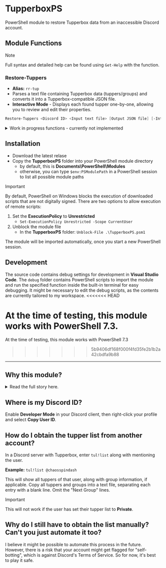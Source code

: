 # TupperboxPS
PowerShell module to restore Tupperbox data from an inaccessible Discord account.

## Module Functions
> [!NOTE]
> Full syntax and detailed help can be found using `Get-Help` with the function.
### Restore-Tuppers
- **Alias:** `rr-tup`
- Parses a text file containing Tupperbox data (tuppers/groups) and converts it into a Tupperbox-compatible JSON file.
- **Interactive Mode** - Displays each found tupper one-by-one, allowing you to review and edit their properties.
```powershell
Restore-Tuppers <Discord ID> <Input text file> [Output JSON file] [-Interactive]
```
<details>
  <summary>Work in progress functions - currently not implemented</summary>
  
### Test-Tuppers
- **Alias:** `t-tup`
- Checks the text file or JSON file for errors.
```powershell
Test-Tuppers <Input text/JSON file>
```

### Save-TupperAvatars
- **Alias:** `sv-tup`
- Downloads all tupper avatars into a subfolder. This is useful for avoiding link rot caused by Discord's CDN.
```powershell
Save-TupperAvatars <Input text/JSON file> [Output Folder]
```
</details>

## Installation
- Download the latest relase
- Copy the **TupperboxPS** folder into your PowerShell module directory
    - by default, this is **Documents\PowerShell\Modules**
    - otherwise, you can type `$env:PSModulePath` in a PowerShell session to list all possible module paths

> [!IMPORTANT]
> By default, PowerShell on Windows blocks the execution of downloaded scripts that are not digitally signed. There are two options to allow execution of remote scripts:
> 1. Set the **ExecutionPolicy** to **Unrestricted**
>     - `Set-ExecutionPolicy Unrestricted -Scope CurrentUser`
> 2. Unblock the module file
>     - In the **TupperboxPS** folder: `Unblock-File .\TupperboxPS.psm1`

The module will be imported automatically, once you start a new PowerShell session.

## Development
The source code contains debug settings for development in **Visual Studio Code**. The `debug` folder contains PowerShell scripts to import the module and run the specified function inside the built-in terminal for easy debugging. It might be necessary to edit the debug scripts, as the contents are currently tailored to my workspace.
<<<<<<< HEAD

At the time of testing, this module works with PowerShell 7.3.
=======
At the time of testing, this module works with PowerShell 7.3
>>>>>>> 5b9406df168f000f4fd35fe2b1b2a42cbdfa9b88

-----
## Why this module?
<details>
<summary>Read the full story here.</summary>

### 📖 Backstory
One of my friends accidentally dropped their phone in the pool. When they got a new one, they found themselves locked out of their Discord account, because the 2FA stopped working (despite the Google Authenticator cloud backup). We've tried every possible solution to get their account back, but ultimately had to create a new one.

However, they have a lot of tuppers, so it would be sad to see them all go and remake them from scratch. Fortunately, the tupper list from their old account was public, so I thought that - in theory - I could reconstruct the tupper data for them using that list.

So I copied all the tupper information - page by page. Then I made a quick (not really) and (definitely) dirty script using Microsoft's **Power Automate**, because I wanted to give it a try. The script worked and soon enough, I had a JSON file ready to be imported. I temporarily used my account to import them and - because I had Tupperbox Premium - reupload all the avatars to Tupperbox's CDN, so they would be safe from link rot. I don't think that's how it was intended to be used, but I just wanted to help my friend out. (I promise I won't do it again, pls don't hurt me-)

### 🛑 Limitations of the original script
The script worked fine for what I had to work with, but it had its issues, that made it unsuitable for sharing it with others:
- :x: It didn't account for nicknames and descriptions. That was fine for my friend, because they didn't use any of that, but if I were to use it, say, on my own tupper list, the script would most likely break.
- :x: **Power Automate scripts are tied to the author's Microsoft account.** As such, there is simply no way for me to share the original script.

### 📝 Rewrite in PowerShell
Recently, I've been learning more PowerShell at school. During that time, I've had the idea to rewrite the old script in PS, to make it more accessible for everyone. I also decided to make it a module, in order to include some other useful functions. The **TupperboxPS** module right here is the result of that.
</details>

## Where is my Discord ID?
Enable **Developer Mode** in your Discord client, then right-click your profile and select **Copy User ID**.

## How do I obtain the tupper list from another account?
In a Discord server with Tupperbox, enter `tul!list` along with mentioning the user.

**Example:** `tul!list @chaosspindash`

This will show all tuppers of that user, along with group information, if applicable. Copy all tuppers and groups into a text file, separating each entry with a blank line. Omit the "Next Group" lines.

> [!IMPORTANT]
> This will not work if the user has set their tupper list to **Private**.

## Why do I still have to obtain the list manually? Can't you just automate it too?
I believe it might be possible to automate this process in the future. However, there is a risk that your account might get flagged for "self-botting", which is against Discord's Terms of Service. So for now, it's best to play it safe.